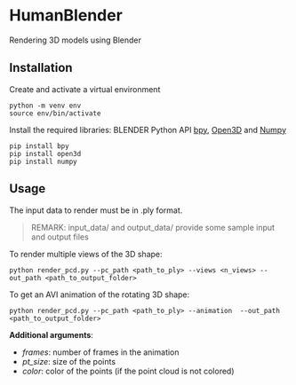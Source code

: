 # HumanBlender
Rendering 3D models using Blender

## Installation

Create and activate a virtual environment
```console
python -m venv env
source env/bin/activate
```

Install the required libraries: BLENDER Python API [bpy](https://docs.blender.org/api/current/index.html), [Open3D](http://www.open3d.org/) and [Numpy]([https://matplotlib.org/](https://numpy.org/))
```console
pip install bpy
pip install open3d
pip install numpy
```

## Usage
The input data to render must be in .ply format.
>REMARK: input_data/ and output_data/ provide some sample input and output files

To render multiple views of the 3D shape:
```console
python render_pcd.py --pc_path <path_to_ply> --views <n_views> --out_path <path_to_output_folder>
```

To get an AVI animation of the rotating 3D shape:
```console
python render_pcd.py --pc_path <path_to_ply> --animation  --out_path <path_to_output_folder>
```

**Additional arguments**: 
* _frames_: number of frames in the animation
* _pt_size_: size of the points
* _color_: color of the points (if the point cloud is not colored)
